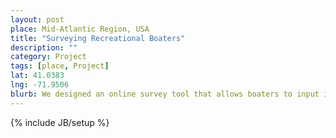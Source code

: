 ```yaml
---
layout: post
place: Mid-Atlantic Region, USA
title: "Surveying Recreational Boaters"
description: ""
category: Project 
tags: [place, Project]
lat: 41.0383
lng: -71.9506
blurb: We designed an online survey tool that allows boaters to input important trip information to provide a better understanding of where recreational boaters use the ocean.
---
```

{% include JB/setup %}
